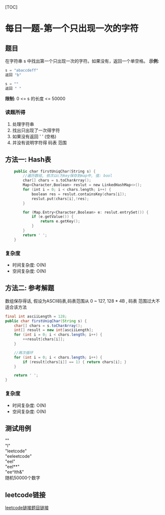 [TOC]

# 每日一题-第一个只出现一次的字符

## 题目
在字符串 s 中找出第一个只出现一次的字符。如果没有，返回一个单空格。
**示例:**  
```java
s = "abaccdeff"
返回 "b"

s = "" 
返回 " "
```

**限制:**
0 <= s 的长度 <= 50000  
### 读题所得
1. 处理字符串
2. 找出只出现了一次得字符
3. 如果没有返回 ' ' (空格)
4. 并没有说明字符得 码表 范围

## 方法一: Hash表
```swift
    public char firstUniqChar(String s) {
        //遍历数组, 依次以c为key保存到map中, 值: bool
        char[] chars = s.toCharArray();
        Map<Character,Boolean> reslut = new LinkedHashMap<>();
        for (int i = 0; i < chars.length; i++) {
            boolean res = reslut.containsKey(chars[i]);
            reslut.put(chars[i],!res);
        }

        for (Map.Entry<Character,Boolean> e: reslut.entrySet()) {
            if (e.getValue()) {
                return e.getKey();
            }
        }
        return ' ';
    }
```
### 复杂度
* 时间复杂度: O(N)
* 空间复杂度: O(N)

## 方法二: 参考解题
 数组保存得话, 假设为ASCII码表,码表范围从 0 ~ 127, 128 *  4B , 码表 范围过大不适合该方法
```java
final int asciiLength = 128;
public char firstUniqChar(String s) {
    char[] chars = s.toCharArray();
    int[] result = new int[asciiLength];
    for (int i = 0; i < chars.length; i++) {
        ++result[chars[i]];
    }

    //再次循环
    for (int i = 0; i < chars.length; i++) {
        if (result[chars[i]] == 1) { return chars[i]; }
    }

    return ' ';
}
```
### 复杂度
* 时间复杂度: O(N)
* 空间复杂度: O(N)

## 测试用例
""  
"l"  
"leetcode"  
"eeleetcode"  
"eel"  
"eel**"  
"ee^lth&"  
随机50000个数字

## leetcode链接
[leetcode链接题目链接](https://leetcode-cn.com/problems//)  